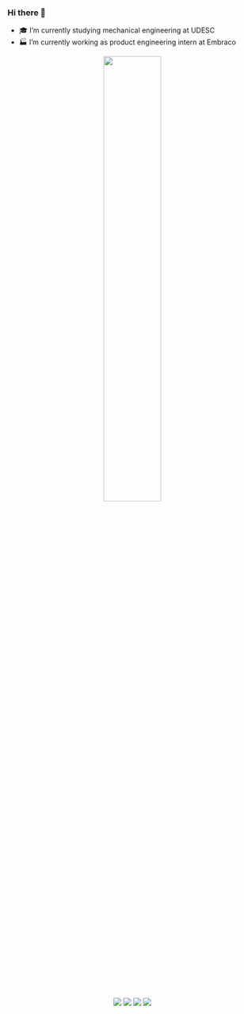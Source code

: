 ### Hi there 👋



- 🎓 I’m currently studying mechanical engineering at UDESC
- 🏭 I’m currently working as product engineering intern at Embraco

<div align="center">
  <a href="https://github.com/Krigsrosa">
  <img width="48%" src="https://github-readme-stats.vercel.app/api?username=Krigsrosa&show_icons=true&theme=merko&include_all_commits=true&count_private=true"/>
 
  
  ##

<div> 
   <a href = "mailto:krigorsilva13@gmail.com"><img src="https://img.shields.io/badge/-Gmail-%23333?style=for-the-badge&logo=gmail&logoColor=white" target="_blank"></a>
  <a href="https://www.linkedin.com/in/krigorrhuann/" target="_blank"><img src="https://img.shields.io/badge/-LinkedIn-%230077B5?style=for-the-badge&logo=linkedin&logoColor=white" target="_blank"></a> 
   <a href="https://www.instagram.com/krigorrhuann/" target="_blank"><img src="https://img.shields.io/badge/-Instagram-%23E4405F?style=for-the-badge&logo=instagram&logoColor=white" target="_blank"></a>
  <!---
 	<a href="https://www.twitch.tv/krhuann" target="_blank"><img src="https://img.shields.io/badge/Twitch-9146FF?style=for-the-badge&logo=twitch&logoColor=white" target="_blank"></a>
-->
 <a href="https://discord.gg/" target="_blank"><img src="https://img.shields.io/badge/Discord-7289DA?style=for-the-badge&logo=discord&logoColor=white" target="_blank"></a> 
</div>
  
  #
